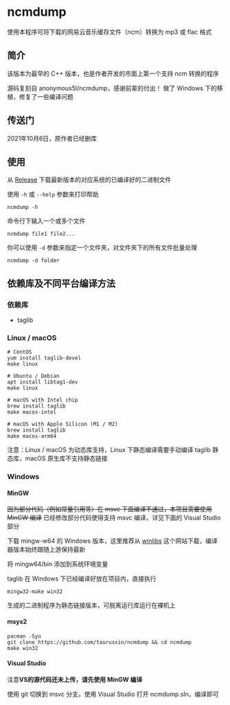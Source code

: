 # ncmdump

使用本程序可将下载的网易云音乐缓存文件（ncm）转换为 mp3 或 flac 格式

## 简介

该版本为最早的 C++ 版本，也是作者开发的市面上第一个支持 ncm 转换的程序

源码复刻自 anonymous5l/ncmdump，感谢前辈的付出！
做了 Windows 下的移植，修复了一些编译问题

## 传送门

2021年10月6日，原作者已经删库

## 使用

从 [Release](https://github.com/taurusxin/ncmdump/releases) 下载最新版本的对应系统的已编译好的二进制文件

使用 `-h` 或 `--help` 参数来打印帮助

```shell
ncmdump -h
```

命令行下输入一个或多个文件

```shell
ncmdump file1 file2...
```

你可以使用 `-d` 参数来指定一个文件夹，对文件夹下的所有文件批量处理

```shell
ncmdump -d folder
```

## 依赖库及不同平台编译方法

### 依赖库

* taglib

### Linux / macOS

```shell
# CentOS
yum install taglib-devel
make linux

# Ubuntu / Debian
apt install libtag1-dev
make linux

# macOS with Intel chip
brew install taglib
make macos-intel

# macOS with Apple Silicon (M1 / M2)
brew install taglib
make macos-arm64
```

注意：Linux / macOS 为动态库支持，Linux 下静态编译需要手动编译 taglib 静态库，macOS 原生库不支持静态链接

### Windows

#### MinGW

~~因为部分代码（例如常量引用等）在 msvc 下面编译不通过，本项目需要使用 MinGW 编译~~
已经修改部分代码使得支持 msvc 编译，详见下面的 Visual Studio 部分

下载 mingw-w64 的 Windows 版本，这里推荐从 [winlibs](https://winlibs.com/) 这个网站下载，编译器版本始终跟随上游保持最新

将 mingw64/bin 添加到系统环境变量

taglib 在 Windows 下已经编译好放在项目内，直接执行

```shell
mingw32-make win32
```

生成的二进制程序为静态链接版本，可脱离运行库运行在裸机上

#### msys2

```shell
pacman -Syu
git clone https://github.com/taurusxin/ncmdump && cd ncmdump
make win32
```

#### Visual Studio

注意**VS的源代码还未上传，请先使用 MinGW 编译**

使用 git 切换到 msvc 分支，使用 Visual Studio 打开 ncmdump.sln，编译即可

